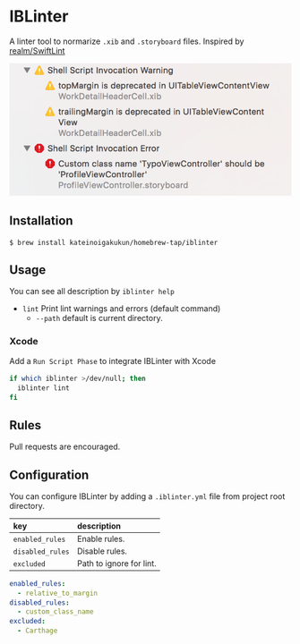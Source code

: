 # IBLinter

A linter tool to normarize `.xib` and `.storyboard` files. Inspired by [realm/SwiftLint](https://github.com/realm/SwiftLint)

![](assets/warning.png)

## Installation

```
$ brew install kateinoigakukun/homebrew-tap/iblinter
```

## Usage

You can see all description by `iblinter help`

- `lint` Print lint warnings and errors (default command)
	- `--path` default is current directory.



### Xcode

Add a `Run Script Phase` to integrate IBLinter with Xcode

```sh
if which iblinter >/dev/null; then
  iblinter lint
fi
```


## Rules

Pull requests are encouraged.


## Configuration

You can configure IBLinter by adding a `.iblinter.yml` file from project root directory.


|key|description|
|:--|:--|
|`enabled_rules` | Enable rules.|
|`disabled_rules`| Disable rules.
|`excluded`	  	 | Path to ignore for lint.|


```yaml
enabled_rules:
  - relative_to_margin
disabled_rules:
  - custom_class_name
excluded:
  - Carthage
```
